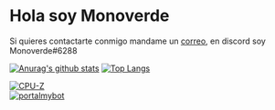 # Hola soy Monoverde
Si quieres contactarte conmigo mandame un [correo](mailto:minecraftersov@gmail.com), en discord soy Monoverde#6288  


[![Anurag's github stats](https://github-readme-stats.vercel.app/api?username=Monoverde888)](https://github.com/anuraghazra/github-readme-stats)  [![Top Langs](https://github-readme-stats.vercel.app/api/top-langs/?username=Monoverde888)](https://github.com/anuraghazra/github-readme-stats)


[![CPU-Z](https://valid.x86.fr/cache/banner/ifug1s-6.png)](https://valid.x86.fr/ifug1s)   
[![portalmybot](https://portalmybot.com/assets/img/logo/portal-logo.png)](https://mybo.me/monoverde)
